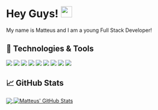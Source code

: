 # Hey Guys! <img src="https://raw.githubusercontent.com/MartinHeinz/MartinHeinz/master/wave.gif" width="30px">

My name is Matteus and I am a young Full Stack Developer! 


## 🔧 Technologies & Tools
![](https://img.shields.io/badge/OS-Linux-informational?style=flat&logo=linux&logoColor=white&color=2bbc8a)
![](https://img.shields.io/badge/Code-Python-informational?style=flat&logo=python&logoColor=white&color=2bbc8a)
![](https://img.shields.io/badge/Code-JavaScript-informational?style=flat&logo=javascript&logoColor=white&color=2bbc8a)
![](https://img.shields.io/badge/Shell-Bash-informational?style=flat&logo=gnu-bash&logoColor=white&color=2bbc8a)
![](https://img.shields.io/badge/Code-HTML-informational?style=flat&logo=gnu-html&logoColor=white&color=2bbc8a)
![](https://img.shields.io/badge/Code-CSS-informational?style=flat&logo=gnu-css&logoColor=white&color=2bbc8a)
![](https://img.shields.io/badge/Code-NodeJS-informational?style=flat&logo=gnu-nodejs&logoColor=white&color=2bbc8a)
![](https://img.shields.io/badge/Code-ReactJS-informational?style=flat&logo=gnu-reactjs&logoColor=white&color=2bbc8a)
![](https://img.shields.io/badge/Code-Bootstrap-informational?style=flat&logo=gnu-bootstrap&logoColor=white&color=2bbc8a)


## &#x1f4c8; GitHub Stats

<a href="https://github.com/Matteus101/About-Me">
  <img align="center" src="https://github-readme-stats.vercel.app/api/top-langs/?username=Matteus101&hide=java,html&title_color=ffffff&text_color=c9cacc&icon_color=2bbc8a&bg_color=1d1f21" />
</a>
<a href="https://github.com/Matteus101/MartinHeinz">
  <img align="center" src="https://github-readme-stats.vercel.app/api?username=Matteus101&show_icons=true&line_height=27&count_private=true&title_color=ffffff&text_color=c9cacc&icon_color=2bbc8a&bg_color=1d1f21" alt="Matteus' GitHub Stats" />
</a>


<!-- links to social media icons -->

<!-- icons with padding -->

[1.1]: http://i.imgur.com/tXSoThF.png (twitter icon with padding)
[2.1]: http://i.imgur.com/0o48UoR.png (github icon with padding)

<!-- icons without padding -->

[1.2]: http://i.imgur.com/wWzX9uB.png (twitter icon without padding)
[2.2]: http://i.imgur.com/9I6NRUm.png (github icon without padding)
[3.2]: https://raw.githubusercontent.com/MartinHeinz/MartinHeinz/master/linkedin-3-16.png (LinkedIn icon without padding)

<!-- links to your social media accounts -->

[1]: https://github.com/Matteus101
[2]: https://www.youtube.com/channel/UCQvfco7eH9RZ_zXeAaKNxRA?view_as=subscriber
[3]: https://www.roblox.com/users/389288880/profile
[4]: https://discord.gg/a8bpDq3

<!-- Resources -->
<!-- Icons: https://simpleicons.org/ -->
<!-- GitHub Stats: https://github.com/anuraghazra/github-readme-stats -->
<!-- Emojis: https://emojipedia.org/emoji/ -->
<!-- HTML Emojis: https://www.fileformat.info/index.htm -->
<!-- Shields: https://shields.io/ -->
<!-- Awesome GitHub Profile README: https://github.com/abhisheknaiidu/awesome-github-profile-readme -->
